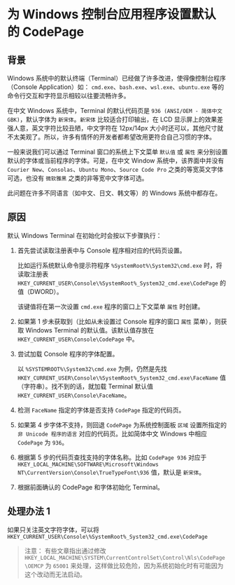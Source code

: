 # 为 Windows 控制台应用程序设置默认的 CodePage

## 背景

Windows 系统中的默认终端（Terminal）已经做了许多改进，使得像控制台程序（Console Application）如： `cmd.exe`、`bash.exe`、`wsl.exe`、`ubuntu.exe` 等的命令行交互和字符显示相较以往要流畅许多。

在中文 Windows 系统中，Terminal 的默认代码页是 `936 (ANSI/OEM - 简体中文 GBK)`，默认字体为 `新宋体`。`新宋体` 比较适合打印输出，在 LCD 显示屏上的效果差强人意，英文字符比较丑陋，中文字符在 12px/14px 大小时还可以，其他尺寸就不太美观了。所以，许多有情怀的开发者都希望改用更符合自己习惯的字体。

一般来说我们可以通过 Terminal 窗口的系统上下文菜单 `默认值` 或 `属性` 来分别设置默认的字体或当前程序的字体。可是，在中文 Window 系统中，该界面中并没有 `Courier New`、`Consolas`、`Ubuntu Mono`、`Source Code Pro` 之类的等宽英文字体可选，也没有 `微软雅黑` 之类的非等宽中文字体可选。

此问题在许多不同语言（如中文、日文、韩文等）的 Windows 系统中都存在。

## 原因

默认 Windows Terminal 在初始化时会按以下步骤执行：

1. 首先尝试读取注册表中与 Console 程序相对应的代码页设置。

    比如运行系统默认命令提示符程序 `%SystemRoot%\System32\cmd.exe` 时，将读取注册表 `HKEY_CURRENT_USER\Console\%SystemRoot%_System32_cmd.exe\CodePage` 的值（DWORD）。

    该键值将在第一次设置 `cmd.exe` 程序的窗口上下文菜单 `属性` 时创建。

1. 如果第 1 步未获取到（比如从未设置过 Console 程序的窗口 `属性` 菜单），则获取 Windows Terminal 的默认值。该默认值存放在 `HKEY_CURRENT_USER\Console\CodePage` 中。

1. 尝试加载 Console 程序的字体配置。

    以 `%SYSTEMROOT%\System32\cmd.exe` 为例，仍然是先找 `HKEY_CURRENT_USER\Console\%SystemRoot%_System32_cmd.exe\FaceName` 值（字符串）。找不到的话，就加载 Terminal 默认值 `HKEY_CURRENT_USER\Console\FaceName`。

1. 检测 `FaceName` 指定的字体是否支持 `CodePage` 指定的代码页。

1. 如果第 4 步字体不支持，则回退 `CodePage` 为系统控制面板 `区域` 设置所指定的 `非 Unicode 程序的语言` 对应的代码页。比如简体中文 Windows 中相应 `CodePage` 为 `936`。

1. 根据第 5 步的代码页查找支持的字体名称。比如 `CodePage 936` 对应于 `HKEY_LOCAL_MACHINE\SOFTWARE\Microsoft\Windows NT\CurrentVersion\Console\TrueTypeFont\936` 值，默认是 `新宋体`。

1. 根据前面确认的 CodePage 和字体初始化 Terminal。

## 处理办法 1

如果只关注英文字符字体，可以将 `HKEY_CURRENT_USER\Console\%SystemRoot%_System32_cmd.exe\CodePage` 

> 注意：
> 有些文章指出通过修改 `HKEY_LOCAL_MACHINE\SYSTEM\CurrentControlSet\Control\Nls\CodePage\OEMCP` 为 `65001` 来处理，这样做比较危险，因为系统初始化时有可能因为这个改动而无法启动。

